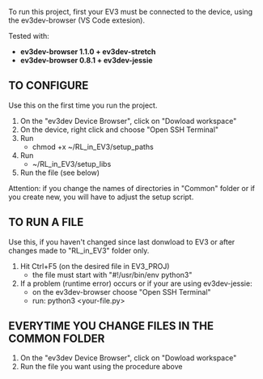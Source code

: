 
To run this project, first your EV3 must be connected to the device, 
using the ev3dev-browser (VS Code extesion).

Tested with:
- **ev3dev-browser 1.1.0 + ev3dev-stretch**
- **ev3dev-browser 0.8.1 + ev3dev-jessie**


## TO CONFIGURE 

Use this on the first time you run the project. 

1. On the "ev3dev Device Browser", click on "Dowload workspace"
1. On the device, right click and choose "Open SSH Terminal"
1. Run 
   - chmod +x ~/RL_in_EV3/setup_paths
1. Run 
   - ~/RL_in_EV3/setup_libs
1. Run the file (see below)

Attention: if you change the names of directories in "Common" folder or if you create new, you will have to adjust the setup script.


## TO RUN A FILE 
Use this, if you haven't changed since last donwload to EV3 or 
after changes made to "RL_in_EV3" folder only.

1. Hit Ctrl+F5 (on the desired file in EV3_PROJ)
   - the file must start with "#!/usr/bin/env python3"
1. If a problem (runtime error) occurs or if your are using ev3dev-jessie: 
   - on the ev3dev-browser choose "Open SSH Terminal"
   - run: python3 <your-file.py>

 
## EVERYTIME YOU CHANGE FILES IN THE **COMMON** FOLDER

1. On the "ev3dev Device Browser", click on "Dowload workspace"
1. Run the file you want using the procedure above
